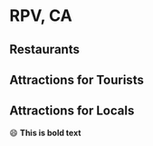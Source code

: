 # RPV, CA

## Restaurants

## Attractions for Tourists

## Attractions for Locals

:smile: **This is bold text**

